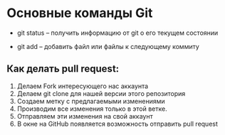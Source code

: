# Основные команды Git

*	git status – получить информацию от git о его текущем состоянии

*   git add – добавить файл или файлы к следующему коммиту

## Как делать pull request:
1.	Делаем Fork интересующего нас аккаунта
2.	Делаем git clone для нашей версии этого репозитория
3.	Создаем метку с предлагаемыми изменениями
4.	Производим все изменения только в этой ветке.
5.	Отправляем эти изменения на свой аккаунт
6.	В окне на GitHub появляется возможность отправить pull request 